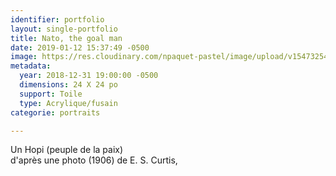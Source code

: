 ```yaml
---
identifier: portfolio
layout: single-portfolio
title: Nato, the goal man
date: 2019-01-12 15:37:49 -0500
image: https://res.cloudinary.com/npaquet-pastel/image/upload/v1547325489/49065971_2230876773848224_6118721494915743744_o.jpg
metadata:
  year: 2018-12-31 19:00:00 -0500
  dimensions: 24 X 24 po
  support: Toile
  type: Acrylique/fusain
categorie: portraits

---
```

Un Hopi (peuple de la paix)   
d'après une photo (1906) de E. S. Curtis,